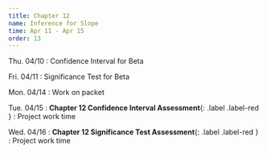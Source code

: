 ```yaml
---
title: Chapter 12
name: Inference for Slope
time: Apr 11 - Apr 15
order: 13
---
```


<!-- : **Standard 2.1**{: .label .label-yellow }
: **CW pp. 3, 4**{: .label .label-purple }
: **Group Quiz**{: .label .label-green } Section 2.1
: **Test Retake**{: .label .label-red} Chapter 4 Retake
: **No School**{: .label } Staff PD Day
: Practice
: **Chapter 2 Test**{: .label .label-green }
: **Chapter 2 Retake on Wed, 10/18**{: .label .label-red } -->

Thu. 04/10
: Confidence Interval for Beta
	
Fri. 04/11
: Significance Test for Beta

Mon. 04/14
: Work on packet

Tue. 04/15
: **Chapter 12 Confidence Interval Assessment**{: .label .label-red }
: Project work time

Wed. 04/16
: **Chapter 12 Significance Test Assessment**{: .label .label-red }
: Project work time
	